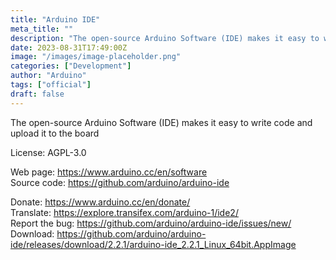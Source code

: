 ```yaml
---
title: "Arduino IDE"
meta_title: ""
description: "The open-source Arduino Software (IDE) makes it easy to write code and upload it to the board"
date: 2023-08-31T17:49:00Z
image: "/images/image-placeholder.png"
categories: ["Development"]
author: "Arduino"
tags: ["official"]
draft: false
---
```


The open-source Arduino Software (IDE) makes it easy to write code and upload it to the board

License: AGPL-3.0

Web page: https://www.arduino.cc/en/software  
Source code: https://github.com/arduino/arduino-ide

Donate: https://www.arduino.cc/en/donate/  
Translate: https://explore.transifex.com/arduino-1/ide2/  
Report the bug: https://github.com/arduino/arduino-ide/issues/new/  
Download: https://github.com/arduino/arduino-ide/releases/download/2.2.1/arduino-ide_2.2.1_Linux_64bit.AppImage
